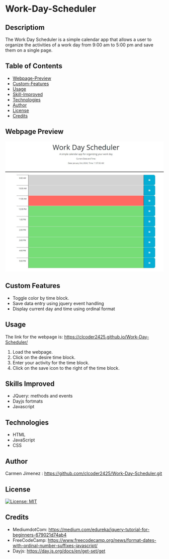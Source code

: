 # Work-Day-Scheduler
## Descriptiom
The Work Day Scheduler is a simple calendar app that allows a user to organize the activities of a work day from 9:00 am to 5:00 pm and save them on a single page.
## Table of Contents
- [Webpage-Preview](#Webpage-Preview)
- [Custom-Features](#Custom-Features)
- [Usage](#Usage)
- [Skill-Improved](#Skill-Improved)
- [Technologies](#Technologies)
- [Author](#Author)
- [License](#license)
- [Credits](#credits)

## Webpage Preview
![webpage-preview](./assets/images/workdayscheduler.JPG)

## Custom Features
- Toggle color by time block.
- Save data entry using jquery event handling
- Display current day and time using ordinal format
## Usage
The link for the webpage is: https://clcoder2425.github.io/Work-Day-Scheduler/

1. Load the webpage.
2. Click on the desire time block.
3. Enter your activity for the time block.
4. Click on the save icon to the right of the time block.

## Skills Improved
- JQuery: methods and events
- Dayjs fortmats
- Javascript
## Technologies
- HTML 
- JavaScript
- CSS
## Author
 Carmen Jimenez : https://github.com/clcoder2425/Work-Day-Scheduler.git
 
 ## License
  [![License: MIT](https://img.shields.io/badge/License-MIT-yellow.svg)](https://opensource.org/licenses/MIT)

## Credits
- MediumdotCom: https://medium.com/edureka/jquery-tutorial-for-beginners-679021d74ab4
- FreeCodeCamp: https://www.freecodecamp.org/news/format-dates-with-ordinal-number-suffixes-javascript/
- Dayjs: https://day.js.org/docs/en/get-set/get


